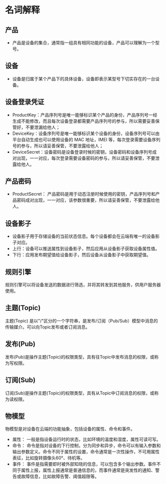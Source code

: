 # 名词解释

## 产品

* 产品是设备的集合，通常指一组具有相同功能的设备，产品可以理解为一个型号。

## 设备

* 设备是归属于某个产品下的具体设备，设备即表示某型号下切实存在的一台设备。

## 设备登录凭证

* ProductKey：产品序列号是唯一能够标识某个产品的身份，产品序列号一经生成不能修改，而且每次设备登录都需要产品序列号的参与，所以需要妥善保管好，不要泄漏给他人；
* DeviceKey：设备序列号是唯一能够标识某个设备的身份，设备序列号可以由平台自动生成也可以使用设备的 MAC 地址，IMEI 等，每次登录需要设备序列号的参与，所以请妥善保管，不要泄露给他人；
* DeviceSecret：设备密码是设备登录时候的密钥，设备密码和设备序列号成对出现，一一对应，每次登录需要设备密码的参与，所以请妥善保管，不要泄露给他人。

## 产品密码

* ProductSecret： 产品密码是用于动态注册时候使用的密钥，产品序列号和产品密码成对出现，一一对应，该参数很重要，所以请妥善保管，不要泄露给他人。

## 设备影子

* 设备影子用于存储设备的当前状态信息。每个设备都会在云端有唯一的设备影子对应。
* 上行：设备可以推送属性到设备影子，然后应用从设备影子获取设备属性值。
* 下行：应用发布期望值给设备影子，然后设备从设备影子中获取期望值。

## 规则引擎

规则引擎可以将设备发送的数据进行筛选，并将其转发到其他服务，供用户服务器使用。

## 主题(Topic)

主题(Topic) 是以"/"区分的一个字符串，是发布/订阅（Pub/Sub）模型中消息的传输媒介。可以向Topic发布或者订阅消息。

## 发布(Pub)

发布(Pub)是操作主题(Topic)的权限类型，具有往Topic中发布消息的权限，或称为写权限。

## 订阅(Sub)

订阅(Sub)是操作主题(Topic)的权限类型，具有从Topic中订阅消息的权限，或称为读权限。

## 物模型

物模型是对设备在云端的功能抽象，包括设备的属性、命令和事件。

* 属性： 一般是指设备运行时的状态，比如环境的温度和湿度，属性可读可写。
* 命令： 命令是指对设备的下行控制，分为同步和异步，命令可以有输入参数和输出参数定义。命令不同于属性的设置，命令通常是一次性操作，不可用属性表征，比如旋转摄像头60°、待机等。
* 事件： 事件是指需要即时被外部知晓的信息，可以包含多个输出参数。事件不同于属性上报，属性上报通常是普通信息的，而事件通常是突发性的通知、警告或故障信息，比如故障告警、阈值超限等。
